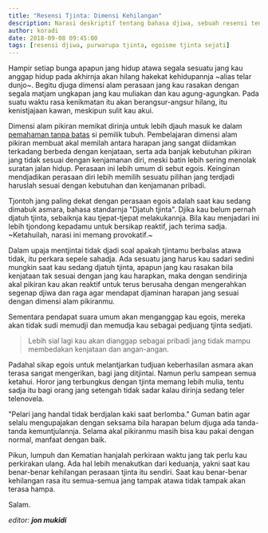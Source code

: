 ```yaml
---
title: "Resensi Tjinta: Dimensi Kehilangan"
description: Narasi deskriptif tentang bahasa djiwa, sebuah resensi tentang purwarupa tjinta
author: koradi
date: 2018-09-08 09:45:00
tags: [resensi djiwa, purwarupa tjinta, egoisme tjinta sejati]
---
```

Hampir setiap bunga apapun jang hidup atawa segala sesuatu jang kau anggap hidup pada akhirnja akan hilang hakekat kehidupannja ~alias telar dunjo~. Begitu djuga dimensi alam perasaan jang kau rasakan dengan segala matjam ungkapan jang kau muliakan dan kau agung-agungkan. Pada suatu waktu rasa kenikmatan itu akan berangsur-angsur hilang, itu kenistjajaan kawan, meskipun sulit kau akui.<!--more-->

Dimensi alam pikiran memikat dirinja untuk lebih djauh masuk ke dalam [pemahaman tanpa batas](https://www.paciran.com/2018/09/08/jangan-paedo-kopi-manisku-lidah-kita-beda.html) si pemilik tubuh. Pembelajaran dimensi alam pikiran membuat akal memilah antara harapan jang sangat diidamkan terkadang berbeda dengan kenjataan, serta ada banjak kebutuhan pikiran jang tidak sesuai dengan kenjamanan diri, meski batin lebih sering menolak suratan jalan hidup. Perasaan ini lebih umum di sebut egois. Keinginan mendjadikan perasaan diri lebih memilih sesuatu pilihan jang terdjadi haruslah sesuai dengan kebutuhan dan kenjamanan pribadi.

Tjontoh jang paling dekat dengan perasaan egois adalah saat kau sedang dimabuk asmara, bahasa standarnja "Djatuh tjinta". Djika kau belum pernah djatuh tjinta, sebaiknja kau tjepat-tjepat melakukannja. Bila kau menjadari ini lebih tjondong kepadamu untuk bersikap reaktif, jach terima sadja. ~Ketahuilah, narasi ini memang provokatif.~

Dalam upaja mentjintai tidak djadi soal apakah tjintamu berbalas atawa tidak, itu perkara sepele sahadja. Ada sesuatu jang harus kau sadari sedini mungkin saat kau sedang djatuh tjinta, apapun jang kau rasakan bila kenjataan tak sesuai dengan jang kau harapkan, maka dengan sendirinja akal pikiran kau akan reaktif untuk terus berusaha dengan mengerahkan segenap djiwa dan raga agar mendapat djaminan harapan jang sesuai dengan dimensi alam pikiranmu.

Sementara pendapat suara umum akan menganggap kau egois, mereka akan tidak sudi memudji dan memudja kau sebagai pedjuang tjinta sedjati. 

> Lebih sial lagi kau akan dianggap sebagai pribadi jang tidak mampu membedakan kenjataan dan angan-angan. 

Padahal sikap egois untuk melantjarkan tudjuan keberhasilan asmara akan terasa sangat mengerikan, bagi jang ditjintai. Namun perlu sampean semua ketahui. Horor jang terbungkus dengan tjinta memang lebih mulia, tentu sadja itu bagi orang jang setengah tidak sadar kalau dirinja sedang teler telenovela.

"Pelari jang handal tidak berdjalan kaki saat berlomba." Guman batin agar selalu mengupajakan dengan seksama bila harapan belum djuga ada tanda-tanda kemuntjulannja. Selama akal pikiranmu masih bisa kau pakai dengan normal, manfaat dengan baik.

Pikun, lumpuh dan Kematian hanjalah perkiraan waktu jang tak perlu kau perkirakan ulang. Ada hal lebih menakutkan dari keduanja, yakni saat kau benar-benar kehilangan perasaan tjinta itu sendiri. Saat kau benar-benar kehilangan rasa itu semua-semua jang tampak atawa tidak tampak akan terasa hampa.

Salam.

_editor: **jon mukidi**_
